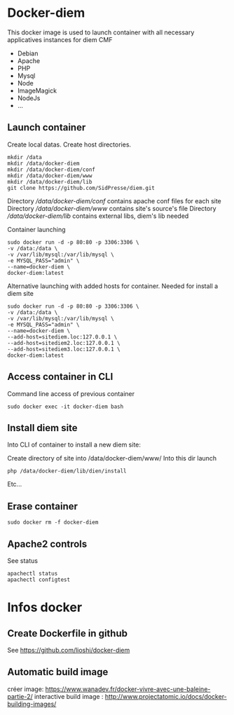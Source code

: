 # Docker-diem
This docker image is used to launch container with all necessary applicatives instances for diem CMF

- Debian
- Apache
- PHP
- Mysql 
- Node
- ImageMagick
- NodeJs
- ...

## Launch container

Create local datas. Create host directories.

    mkdir /data 
    mkdir /data/docker-diem 
    mkdir /data/docker-diem/conf 
    mkdir /data/docker-diem/www 
    mkdir /data/docker-diem/lib 
    git clone https://github.com/SidPresse/diem.git

Directory */data/docker-diem/conf* contains apache conf files for each site
Directory */data/docker-diem/www* contains site's source's file
Directory */data/docker-diem/lib* contains external libs, diem's lib needed

Container launching
	
    sudo docker run -d -p 80:80 -p 3306:3306 \
    -v /data:/data \
    -v /var/lib/mysql:/var/lib/mysql \
    -e MYSQL_PASS="admin" \
    --name=docker-diem \
    docker-diem:latest

Alternative launching with added hosts for container. Needed for install a diem site

    sudo docker run -d -p 80:80 -p 3306:3306 \
    -v /data:/data \
    -v /var/lib/mysql:/var/lib/mysql \
    -e MYSQL_PASS="admin" \
    --name=docker-diem \
    --add-host=sitediem.loc:127.0.0.1 \
    --add-host=sitediem2.loc:127.0.0.1 \
    --add-host=sitediem3.loc:127.0.0.1 \
    docker-diem:latest

## Access container in CLI

Command line access of previous container

    sudo docker exec -it docker-diem bash

## Install diem site

Into CLI of container to install a new diem site:

Create directory of site into /data/docker-diem/www/
Into this dir launch 

    php /data/docker-diem/lib/dien/install

Etc...

## Erase container

    sudo docker rm -f docker-diem

## Apache2 controls

See status
	
	apachectl status
	apachectl configtest


# Infos docker
## Create Dockerfile in github

See https://github.com/lioshi/docker-diem

## Automatic build image

créer image: https://www.wanadev.fr/docker-vivre-avec-une-baleine-partie-2/
interactive build image : http://www.projectatomic.io/docs/docker-building-images/




